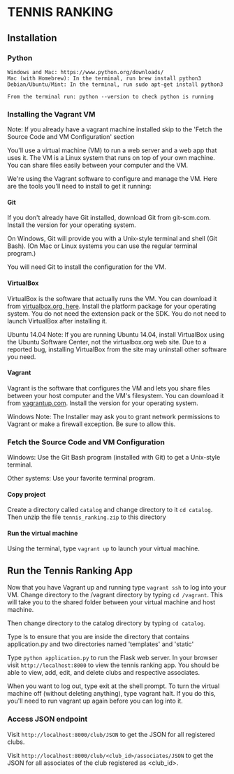 TENNIS RANKING
=============

## Installation

### Python

```
Windows and Mac: https://www.python.org/downloads/
Mac (with Homebrew): In the terminal, run brew install python3
Debian/Ubuntu/Mint: In the terminal, run sudo apt-get install python3

From the terminal run: python --version to check python is running
```

### Installing the Vagrant VM
Note: If you already have a vagrant machine installed skip to the 'Fetch the Source Code and VM Configuration' section

You'll use a virtual machine (VM) to run a web server and a web app that uses it. The VM is a Linux system that runs on top of your own machine. You can share files easily between your computer and the VM.

We're using the Vagrant software to configure and manage the VM. Here are the tools you'll need to install to get it running:

#### Git
If you don't already have Git installed, download Git from git-scm.com. Install the version for your operating system.

On Windows, Git will provide you with a Unix-style terminal and shell (Git Bash). (On Mac or Linux systems you can use the regular terminal program.)

You will need Git to install the configuration for the VM. 

#### VirtualBox
VirtualBox is the software that actually runs the VM. You can download it from [virtualbox.org, here](https://www.virtualbox.org/wiki/Downloads). Install the platform package for your operating system. You do not need the extension pack or the SDK. You do not need to launch VirtualBox after installing it.

Ubuntu 14.04 Note: If you are running Ubuntu 14.04, install VirtualBox using the Ubuntu Software Center, not the virtualbox.org web site. Due to a reported bug, installing VirtualBox from the site may uninstall other software you need.

#### Vagrant
Vagrant is the software that configures the VM and lets you share files between your host computer and the VM's filesystem. You can download it from [vagrantup.com](https://www.vagrantup.com/downloads.html). Install the version for your operating system.

Windows Note: The Installer may ask you to grant network permissions to Vagrant or make a firewall exception. Be sure to allow this.


### Fetch the Source Code and VM Configuration
Windows: Use the Git Bash program (installed with Git) to get a Unix-style terminal.

Other systems: Use your favorite terminal program.

#### Copy project
Create a directory called `catalog` and change directory to it `cd catalog`. Then unzip the file `tennis_ranking.zip` to this directory 

#### Run the virtual machine
Using the terminal, type `vagrant up` to launch your virtual machine.

## Run the Tennis Ranking App
Now that you have Vagrant up and running type `vagrant ssh` to log into your VM. Change directory to the /vagrant directory by typing `cd /vagrant`. This will take you to the shared folder between your virtual machine and host machine.

Then change directory to the catalog directory by typing `cd catalog`.

Type ls to ensure that you are inside the directory that contains application.py and two directories named 'templates' and 'static'

Type `python application.py` to run the Flask web server. In your browser visit `http://localhost:8000` to view the tennis ranking app. You should be able to view, add, edit, and delete clubs and respective associates.

When you want to log out, type exit at the shell prompt. To turn the virtual machine off (without deleting anything), type vagrant halt. If you do this, you'll need to run vagrant up again before you can log into it.

### Access JSON endpoint
Visit  `http://localhost:8000/club/JSON` to get the JSON for all registered clubs.

Visit  `http://localhost:8000/club/<club_id>/associates/JSON` to get the JSON for all associates of the club registered as <club_id>.


